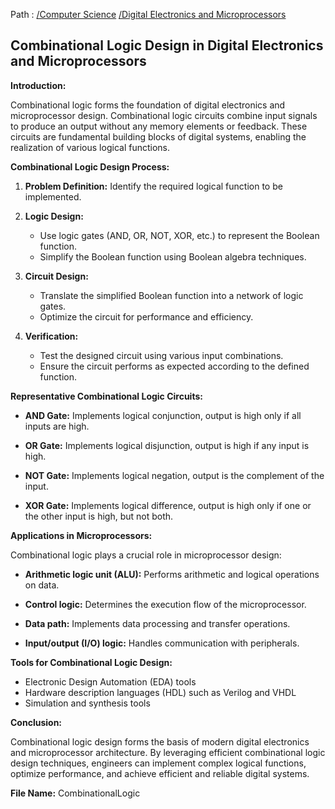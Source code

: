 Path : [/Computer Science](../../index.md) [/Digital Electronics and Microprocessors](../index.md)
## Combinational Logic Design in Digital Electronics and Microprocessors

**Introduction:**

Combinational logic forms the foundation of digital electronics and microprocessor design. Combinational logic circuits combine input signals to produce an output without any memory elements or feedback. These circuits are fundamental building blocks of digital systems, enabling the realization of various logical functions.


**Combinational Logic Design Process:**

1. **Problem Definition:** Identify the required logical function to be implemented.


2. **Logic Design:**
   - Use logic gates (AND, OR, NOT, XOR, etc.) to represent the Boolean function.
   - Simplify the Boolean function using Boolean algebra techniques.


3. **Circuit Design:**
   - Translate the simplified Boolean function into a network of logic gates.
   - Optimize the circuit for performance and efficiency.


4. **Verification:**
   - Test the designed circuit using various input combinations.
   - Ensure the circuit performs as expected according to the defined function.


**Representative Combinational Logic Circuits:**

* **AND Gate:** Implements logical conjunction, output is high only if all inputs are high.


* **OR Gate:** Implements logical disjunction, output is high if any input is high.


* **NOT Gate:** Implements logical negation, output is the complement of the input.


* **XOR Gate:** Implements logical difference, output is high only if one or the other input is high, but not both.


**Applications in Microprocessors:**

Combinational logic plays a crucial role in microprocessor design:

* **Arithmetic logic unit (ALU):** Performs arithmetic and logical operations on data.


* **Control logic:** Determines the execution flow of the microprocessor.


* **Data path:** Implements data processing and transfer operations.


* **Input/output (I/O) logic:** Handles communication with peripherals.


**Tools for Combinational Logic Design:**

- Electronic Design Automation (EDA) tools
- Hardware description languages (HDL) such as Verilog and VHDL
- Simulation and synthesis tools


**Conclusion:**

Combinational logic design forms the basis of modern digital electronics and microprocessor architecture. By leveraging efficient combinational logic design techniques, engineers can implement complex logical functions, optimize performance, and achieve efficient and reliable digital systems.


**File Name:** CombinationalLogic
